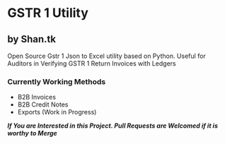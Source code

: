 # GSTR 1 Utility

## by Shan.tk

Open Source Gstr 1 Json to Excel utility based on Python. Useful for Auditors in Verifying GSTR 1 Return Invoices with Ledgers

### Currently Working Methods

* B2B Invoices
* B2B Credit Notes
* Exports (Work in Progress)

**_If You are Interested in this Project. Pull Requests are Welcomed if it is worthy to Merge_**
